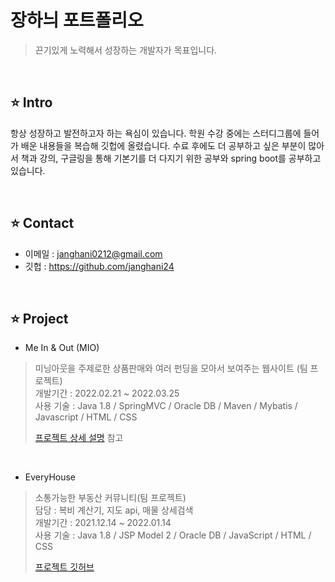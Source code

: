 # 장하늬 포트폴리오
> 끈기있게 노력해서 성장하는 개발자가 목표입니다.
  
<br>

## ⭐ Intro
항상 성장하고 발전하고자 하는 욕심이 있습니다. 학원 수강 중에는 스터디그룹에 들어가 배운 내용들을 복습해 깃헙에 올렸습니다. 수료 후에도 더 공부하고 싶은 부분이 많아서 책과 강의,  구글링을 통해 기본기를 더 다지기 위한 공부와 spring boot를 공부하고 있습니다. 

<br> 


## ⭐ Contact
* 이메일 : janghani0212@gmail.com
* 깃헙 : https://github.com/janghani24

<br>

## ⭐ Project
* Me In & Out (MIO)
> 미닝아웃을 주제로한 상품판매와 여러 펀딩을 모아서 보여주는 웹사이트 (팀 프로젝트)  
> 개발기간 : 2022.02.21 ~ 2022.03.25  
> 사용 기술 : Java 1.8 / SpringMVC / Oracle DB / Maven / Mybatis / Javascript / HTML / CSS  
>  
>[프로젝트 상세 설명](https://github.com/janghani24/MIO) 참고

<br>

* EveryHouse   
> 소통가능한 부동산 커뮤니티(팀 프로젝트)   
> 담당 : 복비 계산기, 지도 api, 매물 상세검색   
> 개발기간 : 2021.12.14 ~ 2022.01.14   
> 사용 기술 : Java 1.8 / JSP Model 2 / Oracle DB / JavaScript / HTML / CSS    
>     
>[프로젝트 깃허브](https://github.com/Three-house/semi-project) 






